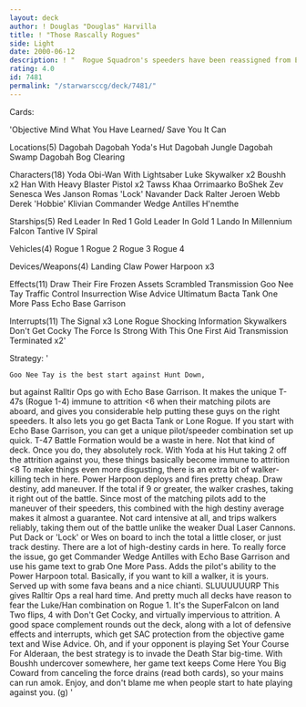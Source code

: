 ```yaml
---
layout: deck
author: ! Douglas "Douglas" Harvilla
title: ! "Those Rascally Rogues"
side: Light
date: 2000-06-12
description: ! "  Rogue Squadron's speeders have been reassigned from Echo Base to Dagobah.  Hilarity ensues.  Well, not for your opponent, who won't appreciate getting stomped on by super-speeders.  This deck uses one Third Anthology premium card, Echo Base Garrison."
rating: 4.0
id: 7481
permalink: "/starwarsccg/deck/7481/"
---
```

Cards: 

'Objective
Mind What You Have Learned/
Save You It Can

Locations(5)
Dagobah
Dagobah Yoda's Hut
Dagobah Jungle
Dagobah Swamp
Dagobah Bog Clearing

Characters(18)
Yoda
Obi-Wan With Lightsaber
Luke Skywalker x2
Boushh x2
Han With Heavy Blaster Pistol x2
Tawss Khaa
Orrimaarko
BoShek
Zev Senesca
Wes Janson
Romas 'Lock' Navander
Dack Ralter
Jeroen Webb
Derek 'Hobbie' Klivian
Commander Wedge Antilles
H'nemthe

Starships(5)
Red Leader In Red 1
Gold Leader In Gold 1
Lando In Millennium Falcon
Tantive IV
Spiral

Vehicles(4)
Rogue 1
Rogue 2
Rogue 3
Rogue 4

Devices/Weapons(4)
Landing Claw
Power Harpoon x3

Effects(11)
Draw Their Fire
Frozen Assets
Scrambled Transmission
Goo Nee Tay
Traffic Control
Insurrection
Wise Advice
Ultimatum
Bacta Tank
One More Pass
Echo Base Garrison

Interrupts(11)
The Signal x3
Lone Rogue
Shocking Information
Skywalkers
Don't Get Cocky
The Force Is Strong With This One
First Aid
Transmission Terminated x2'

Strategy: '

	Goo Nee Tay is the best start against Hunt Down,
but against Ralltir Ops go with Echo Base Garrison.  It makes the unique T-47s (Rogue 1-4) immune to attrition <6 when their matching pilots are aboard, and gives you considerable help putting these guys on the right speeders.
  It also lets you go get Bacta Tank or Lone Rogue.  If you start with Echo Base Garrison, you can get a unique pilot/speeder combination set up quick.  T-47 Battle Formation would be a waste in here.  Not that kind of deck.
  Once you do, they absolutely rock.  With Yoda at his Hut taking 2 off the attrition against you, these things basically become immune to attrition <8  To make things even more disgusting, there is an extra bit of walker-killing tech in here.
  Power Harpoon deploys and fires pretty cheap.  Draw destiny, add maneuver.  If the total if 9 or greater, the walker crashes, taking it right out of the battle.  Since most of the matching pilots add to the maneuver of their speeders, this combined with the high destiny average makes it almost a guarantee.  Not card intensive at all, and trips walkers reliably, taking them out of the battle unlike the weaker Dual Laser Cannons.
  Put Dack or 'Lock' or Wes on board to inch the total a little closer, or just track destiny.  There are a lot of high-destiny cards in here.  To really force the issue, go get Commander Wedge Antilles with Echo Base Garrison and use his game text to grab One More Pass.  Adds the pilot's ability to the Power Harpoon total.
  Basically, if you want to kill a walker, it is yours.  Served up with some fava beans and a nice chianti.  SLUUUUUURP  This gives Ralltir Ops a real hard time.  And pretty much all decks have reason to fear the Luke/Han combination on Rogue 1.	It's the SuperFalcon on land	Two flips, 4 with Don't Get Cocky, and virtually impervious to attrition.
  A good space complement rounds out the deck, along with a lot of defensive effects and interrupts, which get SAC protection from the objective game text and Wise Advice.
  Oh, and if your opponent is playing Set Your Course For Alderaan, the best strategy is to invade the Death Star big-time.  With Boushh undercover somewhere, her game text keeps Come Here You Big Coward from canceling the force drains (read both cards), so your mains can run amok.
  Enjoy, and don't blame me when people start to hate playing against you.  (g)     '
